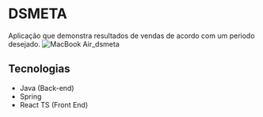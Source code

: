 # DSMETA
Aplicação que demonstra resultados de vendas de acordo com um periodo desejado.
![MacBook Air_dsmeta](https://user-images.githubusercontent.com/58515198/202917134-370fd4a5-b787-4153-8e3f-ab4c818209ef.png)

## Tecnologias
- Java (Back-end)
- Spring
- React TS (Front End)
